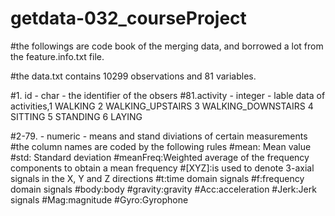 # getdata-032_courseProject
#the followings are code book of the merging data, and borrowed a lot from the feature.info.txt file.

#the data.txt contains 10299 observations and 81 variables.

#1. id - char - the identifier of the obsers
#81.activity - integer - lable data of activities,1 WALKING 2 WALKING_UPSTAIRS 3 WALKING_DOWNSTAIRS 4 SITTING 5 STANDING 6 LAYING

#2-79.<column names> - numeric - means and stand diviations of certain measurements
#the column names are coded by the following rules
#mean: Mean value
#std: Standard deviation
#meanFreq:Weighted average of the frequency components to obtain a mean frequency
#[XYZ]:is used to denote 3-axial signals in the X, Y and Z directions
#t:time domain signals
#f:frequency domain signals
#body:body
#gravity:gravity
#Acc:acceleration
#Jerk:Jerk signals
#Mag:magnitude
#Gyro:Gyrophone

